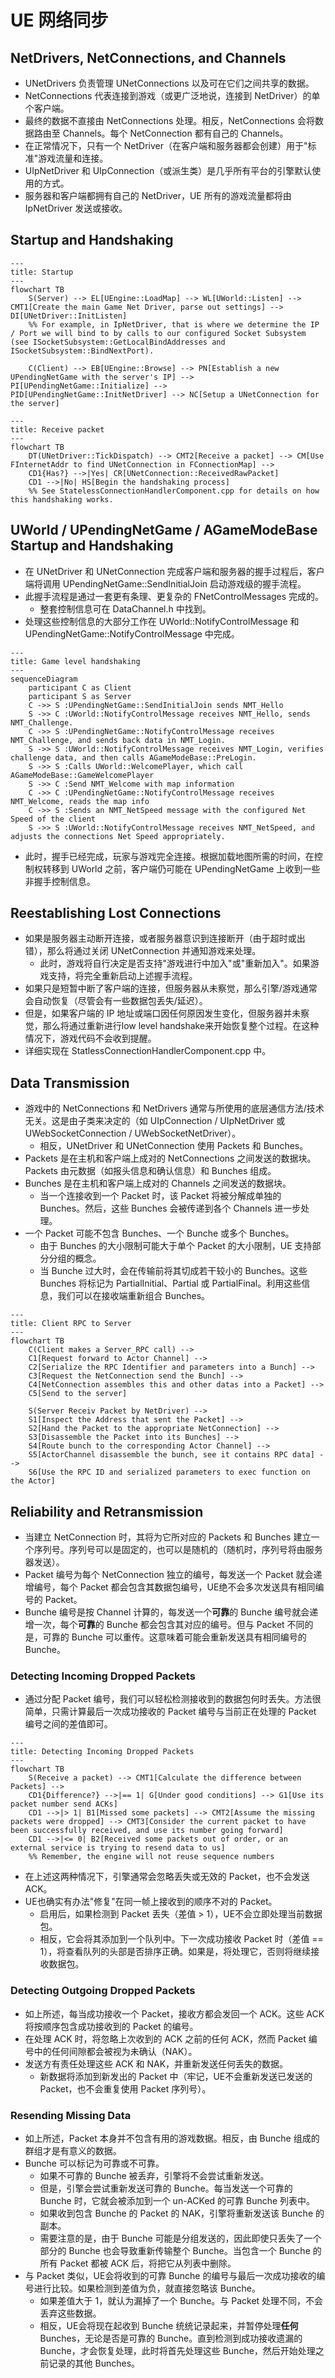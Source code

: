 # UE 网络同步

## NetDrivers, NetConnections, and Channels

- UNetDrivers 负责管理 UNetConnections 以及可在它们之间共享的数据。
- NetConnections 代表连接到游戏（或更广泛地说，连接到 NetDriver）的单个客户端。
- 最终的数据不直接由 NetConnections 处理。相反，NetConnections 会将数据路由至 Channels。每个 NetConnection 都有自己的 Channels。
- 在正常情况下，只有一个 NetDriver（在客户端和服务器都会创建）用于"标准"游戏流量和连接。
- UIpNetDriver 和 UIpConnection（或派生类）是几乎所有平台的引擎默认使用的方式。
- 服务器和客户端都拥有自己的 NetDriver，UE 所有的游戏流量都将由 IpNetDriver 发送或接收。

## Startup and Handshaking

```mermaid
---
title: Startup
---
flowchart TB
    S(Server) --> EL[UEngine::LoadMap] --> WL[UWorld::Listen] --> CMT1[Create the main Game Net Driver, parse out settings] --> DI[UNetDriver::InitListen]
    %% For example, in IpNetDriver, that is where we determine the IP / Port we will bind to by calls to our configured Socket Subsystem (see ISocketSubsystem::GetLocalBindAddresses and ISocketSubsystem::BindNextPort).

    C(Client) --> EB[UEngine::Browse] --> PN[Establish a new UPendingNetGame with the server's IP] --> PI[UPendingNetGame::Initialize] --> PID[UPendingNetGame::InitNetDriver] --> NC[Setup a UNetConnection for the server]
```

```mermaid
---
title: Receive packet
---
flowchart TB
    DT(UNetDriver::TickDispatch) --> CMT2[Receive a packet] --> CM[Use FInternetAddr to find UNetConnection in FConnectionMap] -->
    CD1{Has?} -->|Yes| CR[UNetConnection::ReceivedRawPacket]
    CD1 -->|No| HS[Begin the handshaking process]
    %% See StatelessConnectionHandlerComponent.cpp for details on how this handshaking works.
```

## UWorld / UPendingNetGame / AGameModeBase Startup and Handshaking

- 在 UNetDriver 和 UNetConnection 完成客户端和服务器的握手过程后，客户端将调用 UPendingNetGame::SendInitialJoin 启动游戏级的握手流程。
- 此握手流程是通过一套更有条理、更复杂的 FNetControlMessages 完成的。
  - 整套控制信息可在 DataChannel.h 中找到。
- 处理这些控制信息的大部分工作在 UWorld::NotifyControlMessage 和 UPendingNetGame::NotifyControlMessage 中完成。

```mermaid
---
title: Game level handshaking
---
sequenceDiagram
    participant C as Client
    participant S as Server
    C ->> S :UPendingNetGame::SendInitialJoin sends NMT_Hello
    S ->> C :UWorld::NotifyControlMessage receives NMT_Hello, sends NMT_Challenge.
    C ->> S :UPendingNetGame::NotifyControlMessage receives NMT_Challenge, and sends back data in NMT_Login.
    S ->> S :UWorld::NotifyControlMessage receives NMT_Login, verifies challenge data, and then calls AGameModeBase::PreLogin.
    S ->> S :Calls UWorld::WelcomePlayer, which call AGameModeBase::GameWelcomePlayer
    S ->> C :Send NMT_Welcome with map information
    C ->> C :UPendingNetGame::NotifyControlMessage receives NMT_Welcome, reads the map info
    C ->> S :Sends an NMT_NetSpeed message with the configured Net Speed of the client
    S ->> S :UWorld::NotifyControlMessage receives NMT_NetSpeed, and adjusts the connections Net Speed appropriately.
```

- 此时，握手已经完成，玩家与游戏完全连接。根据加载地图所需的时间，在控制权转移到 UWorld 之前，客户端仍可能在 UPendingNetGame 上收到一些非握手控制信息。

## Reestablishing Lost Connections

- 如果是服务器主动断开连接，或者服务器意识到连接断开（由于超时或出错），那么将通过关闭 UNetConnection 并通知游戏来处理。
  - 此时，游戏将自行决定是否支持"游戏进行中加入"或"重新加入"。如果游戏支持，将完全重新启动上述握手流程。
- 如果只是短暂中断了客户端的连接，但服务器从未察觉，那么引擎/游戏通常会自动恢复（尽管会有一些数据包丢失/延迟）。
- 但是，如果客户端的 IP 地址或端口因任何原因发生变化，但服务器并未察觉，那么将通过重新进行low level handshake来开始恢复整个过程。在这种情况下，游戏代码不会收到提醒。
- 详细实现在 StatlessConnectionHandlerComponent.cpp 中。

## Data Transmission

- 游戏中的 NetConnections 和 NetDrivers 通常与所使用的底层通信方法/技术无关。这是由子类来决定的（如 UIpConnection / UIpNetDriver 或 UWebSocketConnection / UWebSocketNetDriver）。
  - 相反，UNetDriver 和 UNetConnection 使用 Packets 和 Bunches。
- Packets 是在主机和客户端上成对的 NetConnections 之间发送的数据块。Packets 由元数据（如报头信息和确认信息）和 Bunches 组成。
- Bunches 是在主机和客户端上成对的 Channels 之间发送的数据块。
  - 当一个连接收到一个 Packet 时，该 Packet 将被分解成单独的 Bunches。然后，这些 Bunches 会被传递到各个 Channels 进一步处理。
- 一个 Packet 可能不包含 Bunches、一个 Bunche 或多个 Bunches。
  - 由于 Bunches 的大小限制可能大于单个 Packet 的大小限制，UE 支持部分分组的概念。
  - 当 Bunche 过大时，会在传输前将其切成若干较小的 Bunches。这些 Bunches 将标记为 PartialInitial、Partial 或 PartialFinal。利用这些信息，我们可以在接收端重新组合 Bunches。

```mermaid
---
title: Client RPC to Server
---
flowchart TB
    C(Client makes a Server_RPC call) -->
    C1[Request forward to Actor Channel] -->
    C2[Serialize the RPC Identifier and parameters into a Bunch] -->
    C3[Request the NetConnection send the Bunch] -->
    C4[NetConnection assembles this and other datas into a Packet] -->
    C5[Send to the server]

    S(Server Receiv Packet by NetDriver) -->
    S1[Inspect the Address that sent the Packet] -->
    S2[Hand the Packet to the appropriate NetConnection] -->
    S3[Disassemble the Packet into its Bunches] -->
    S4[Route bunch to the corresponding Actor Channel] -->
    S5[ActorChannel disassemble the bunch, see it contains RPC data] -->
    S6[Use the RPC ID and serialized parameters to exec function on the Actor]
```

## Reliability and Retransmission

- 当建立 NetConnection 时，其将为它所对应的 Packets 和 Bunches 建立一个序列号。序列号可以是固定的，也可以是随机的（随机时，序列号将由服务器发送）。
- Packet 编号为每个 NetConnection 独立的编号，每发送一个 Packet 就会递增编号，每个 Packet 都会包含其数据包编号，UE绝不会多次发送具有相同编号的 Packet。
- Bunche 编号是按 Channel 计算的，每发送一个**可靠**的 Bunche 编号就会递增一次，每个**可靠**的 Bunche 都会包含其对应的编号。但与 Packet 不同的是，可靠的 Bunche 可以重传。这意味着可能会重新发送具有相同编号的 Bunche。

### Detecting Incoming Dropped Packets

- 通过分配 Packet 编号，我们可以轻松检测接收到的数据包何时丢失。方法很简单，只需计算最后一次成功接收的 Packet 编号与当前正在处理的 Packet 编号之间的差值即可。

```mermaid
---
title: Detecting Incoming Dropped Packets
---
flowchart TB
    S(Receive a packet) --> CMT1[Calculate the difference between Packets] -->
    CD1{Difference?} -->|== 1| G[Under good conditions] --> G1[Use its packet number send ACKs]
    CD1 -->|> 1| B1[Missed some packets] --> CMT2[Assume the missing packets were dropped] --> CMT3[Consider the current packet to have been successfully received, and use its number going forward]
    CD1 -->|<= 0| B2[Received some packets out of order, or an external service is trying to resend data to us]
    %% Remember, the engine will not reuse sequence numbers
```

- 在上述这两种情况下，引擎通常会忽略丢失或无效的 Packet，也不会发送 ACK。
- UE也确实有办法"修复"在同一帧上接收到的顺序不对的 Packet。
  - 启用后，如果检测到 Packet 丢失（差值 > 1），UE不会立即处理当前数据包。
  - 相反，它会将其添加到一个队列中。下一次成功接收 Packet 时（差值 == 1），将查看队列的头部是否排序正确。如果是，将处理它，否则将继续接收数据包。

### Detecting Outgoing Dropped Packets

- 如上所述，每当成功接收一个 Packet，接收方都会发回一个 ACK。这些 ACK 将按顺序包含成功接收到的 Packet 的编号。
- 在处理 ACK 时，将忽略上次收到的 ACK 之前的任何 ACK，然而 Packet 编号中的任何间隙都会被视为未确认（NAK）。
- 发送方有责任处理这些 ACK 和 NAK，并重新发送任何丢失的数据。
  - 新数据将添加到新发出的 Packet 中（牢记，UE不会重新发送已发送的 Packet，也不会重复使用 Packet 序列号）。

### Resending Missing Data

- 如上所述，Packet 本身并不包含有用的游戏数据。相反，由 Bunche 组成的群组才是有意义的数据。
- Bunche 可以标记为可靠或不可靠。
  - 如果不可靠的 Bunche 被丢弃，引擎将不会尝试重新发送。
  - 但是，引擎会尝试重新发送可靠的 Bunche。每当发送一个可靠的 Bunche 时，它就会被添加到一个 un-ACKed 的可靠 Bunche 列表中。
  - 如果收到包含 Bunche 的 Packet 的 NAK，引擎将重新发送该 Bunche 的副本。
  - 需要注意的是，由于 Bunche 可能是分组发送的，因此即使只丢失了一个部分的 Bunche 也会导致重新传输整个 Bunche。当包含一个 Bunche 的所有 Packet 都被 ACK 后，将把它从列表中删除。
- 与 Packet 类似，UE会将收到的可靠 Bunche 的编号与最后一次成功接收的编号进行比较。如果检测到差值为负，就直接忽略该 Bunche。
  - 如果差值大于 1，就认为漏掉了一个 Bunche。与 Packet 处理不同，不会丢弃这些数据。
  - 相反，UE会将现在起收到 Bunche 统统记录起来，并暂停处理**任何** Bunches，无论是否是可靠的 Bunche。直到检测到成功接收遗漏的 Bunche，才会恢复处理，此时将首先处理这些 Bunche，然后开始处理之前记录的其他 Bunches。
